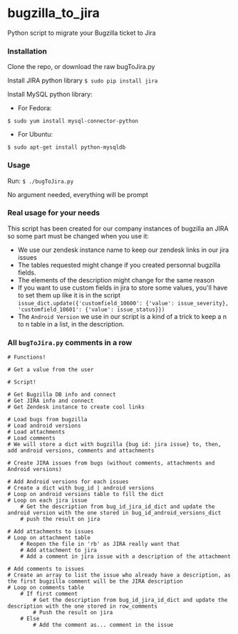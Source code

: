 # bugzilla_to_jira
Python script to migrate your Bugzilla ticket to Jira

### Installation

Clone the repo, or download the raw bugToJira.py

Install JIRA python library
```$ sudo pip install jira```

Install MySQL python library:

- For Fedora:
```
$ sudo yum install mysql-connector-python
```
- For Ubuntu:
```
$ sudo apt-get install python-mysqldb
```

### Usage

Run: ```$ ./bugToJira.py```

No argument needed, everything will be prompt

### Real usage for your needs

This script has been created for our company instances of bugzilla an JIRA so some part must be changed when you use it:
- We use our zendesk instance name to keep our zendesk links in our jira issues
- The tables requested might change if you created personnal bugzilla fields.
- The elements of the description might change for the same reason
- If you want to use custom fields in jira to store some values, you'll have to set them up like it is in the script
```issue_dict.update({'customfield_10600': {'value': issue_severity}, 'customfield_10601': {'value': issue_status}})```
- The ```Android Version``` we use in our script is a kind of a trick to keep a n to n table in a list, in the description.

### All ```bugToJira.py``` comments in a row

```
# Functions!

# Get a value from the user

# Script!

# Get Bugzilla DB info and connect
# Get JIRA info and connect
# Get Zendesk instance to create cool links

# Load bugs from bugzilla
# Load android versions
# Load attachments
# Load comments
# We will store a dict with bugzilla {bug id: jira issue} to, then, add android versions, comments and attachments

# Create JIRA issues from bugs (without comments, attachments and Android versions)

# Add Android versions for each issues
# Create a dict with bug_id | android versions
# Loop on android versions table to fill the dict
# Loop on each jira issue
    # Get the description from bug_id_jira_id_dict and update the android version with the one stored in bug_id_android_versions_dict
    # push the result on jira

# Add attachments to issues
# Loop on attachment table
    # Reopen the file in 'rb' as JIRA really want that
    # Add attachment to jira
    # Add a comment in jira issue with a description of the attachment

# Add comments to issues
# Create an array to list the issue who already have a description, as the first bugzilla comment will be the JIRA description
# Loop on comments table
    # If first comment
        # Get the description from bug_id_jira_id_dict and update the description with the one stored in row_comments
        # Push the result on jira
    # Else
        # Add the comment as... comment in the issue
```
